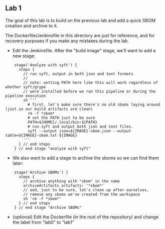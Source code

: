 ## Lab 1

The goal of this lab is to build on the previous lab and add a quick SBOM creation and archive to it.

The Dockerfile/Jenkinsfile in this directory are just for reference, and for recovery purposes if you make any mistakes during the lab.


* Edit the Jenkinsfile.  After the "build image" stage, we'll want to add a new stage:

```
    stage('Analyze with syft') {
      steps {
        // run syft, output in both json and text formats
        //
        // note: setting PATH here like this will work regardless of whether syft/grype 
        // were installed before we ran this pipeline or during the pipeline execution
        sh '''
          # first, let's make sure there's no old sboms laying around (just so our build artifacts are clean)
          rm -f *sbom*
          # set the PATH just to be sure
          PATH=${HOME}/.local/bin:${PATH}
          # run syft and output both json and text files.
          syft --output json=${IMAGE}-sbom.json --output table=${IMAGE}-sbom.txt ${IMAGE} 
        '''
      } // end steps
    } // end stage "analyze with syft"
```

* We also want to add a stage to archive the sboms so we can find them later:
```
    stage('Archive SBOMs') {
      steps {
        // archive anything with "sbom" in the name
        archiveArtifacts artifacts: '*sbom*'
        // and, just to be sure, let's clean up after ourselves, 
        // remove any sboms we've created from the workspace
        sh 'rm -f *sbom*'
      } // end steps
    } // end stage "Archive SBOMs"
```   

* (optional) Edit the Dockerfile (in the root of the repository) and change the label from "lab0" to "lab1"
